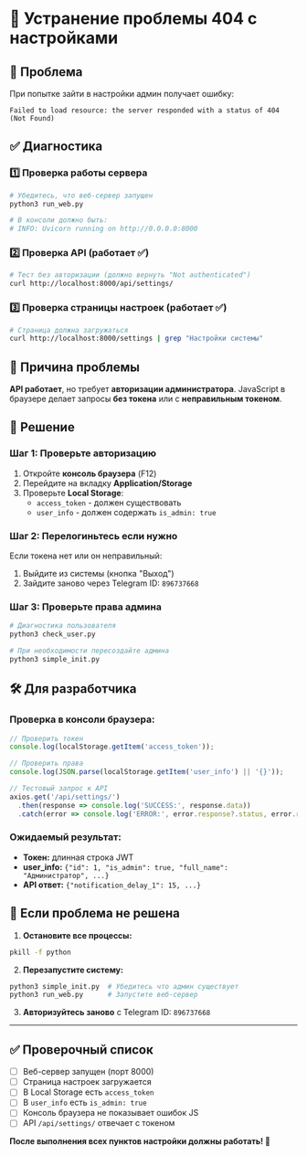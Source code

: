 # 🔧 Устранение проблемы 404 с настройками

## 🚨 Проблема
При попытке зайти в настройки админ получает ошибку:
```
Failed to load resource: the server responded with a status of 404 (Not Found)
```

## ✅ Диагностика

### 1️⃣ Проверка работы сервера
```bash
# Убедитесь, что веб-сервер запущен
python3 run_web.py

# В консоли должно быть:
# INFO: Uvicorn running on http://0.0.0.0:8000
```

### 2️⃣ Проверка API (работает ✅)
```bash
# Тест без авторизации (должно вернуть "Not authenticated")
curl http://localhost:8000/api/settings/
```

### 3️⃣ Проверка страницы настроек (работает ✅)
```bash
# Страница должна загружаться
curl http://localhost:8000/settings | grep "Настройки системы"
```

## 🎯 Причина проблемы

**API работает**, но требует **авторизации администратора**. 
JavaScript в браузере делает запросы **без токена** или с **неправильным токеном**.

## 🔧 Решение

### Шаг 1: Проверьте авторизацию
1. Откройте **консоль браузера** (F12)
2. Перейдите на вкладку **Application/Storage**
3. Проверьте **Local Storage**:
   - `access_token` - должен существовать
   - `user_info` - должен содержать `is_admin: true`

### Шаг 2: Перелогиньтесь если нужно
Если токена нет или он неправильный:
1. Выйдите из системы (кнопка "Выход")
2. Зайдите заново через Telegram ID: `896737668`

### Шаг 3: Проверьте права админа
```bash
# Диагностика пользователя
python3 check_user.py

# При необходимости пересоздайте админа
python3 simple_init.py
```

## 🛠️ Для разработчика

### Проверка в консоли браузера:
```javascript
// Проверить токен
console.log(localStorage.getItem('access_token'));

// Проверить права
console.log(JSON.parse(localStorage.getItem('user_info') || '{}'));

// Тестовый запрос к API
axios.get('/api/settings/')
  .then(response => console.log('SUCCESS:', response.data))
  .catch(error => console.log('ERROR:', error.response?.status, error.response?.data));
```

### Ожидаемый результат:
- **Токен:** длинная строка JWT
- **user_info:** `{"id": 1, "is_admin": true, "full_name": "Администратор", ...}`
- **API ответ:** `{"notification_delay_1": 15, ...}` 

## 🎯 Если проблема не решена

1. **Остановите все процессы:**
```bash
pkill -f python
```

2. **Перезапустите систему:**
```bash
python3 simple_init.py  # Убедитесь что админ существует
python3 run_web.py      # Запустите веб-сервер
```

3. **Авторизуйтесь заново** с Telegram ID: `896737668`

---

## ✅ Проверочный список

- [ ] Веб-сервер запущен (порт 8000)
- [ ] Страница настроек загружается 
- [ ] В Local Storage есть `access_token`
- [ ] В `user_info` есть `is_admin: true`
- [ ] Консоль браузера не показывает ошибок JS
- [ ] API `/api/settings/` отвечает с токеном

**После выполнения всех пунктов настройки должны работать! 🎉** 